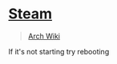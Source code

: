 # [Steam](https://store.steampowered.com/)

> [Arch Wiki](https://wiki.archlinux.org/index.php/Steam)

If it's not starting try rebooting
